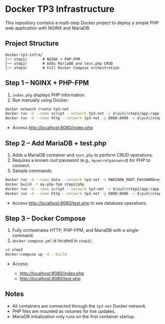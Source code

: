 # Docker TP3 Infrastructure

This repository contains a multi-step Docker project to deploy a simple PHP web application with NGINX and MariaDB.

## Project Structure

```
docker-tp3-infra/
│── step1/       # NGINX + PHP-FPM
│── step2/       # Adds MariaDB and test.php CRUD
│── step3/       # Full Docker Compose orchestration
```

## Step 1 – NGINX + PHP-FPM

1. `index.php` displays PHP information.
2. Run manually using Docker:

```bash
docker network create tp3-net
docker run -d --name script --network tp3-net -v $(pwd)/step1/app:/app php:8.2-fpm
docker run -d --name http --network tp3-net -p 8080:8080 -v $(pwd)/step1/app:/app -v $(pwd)/step1/nginx/default.conf:/etc/nginx/conf.d/default.conf nginx:alpine
```

* Access [http://localhost:8080/index.php](http://localhost:8080/index.php)

## Step 2 – Add MariaDB + test.php

1. Adds a MariaDB container and `test.php` to perform CRUD operations.
2. Requires a known root password (e.g., `mysecretpassword`) for PHP to connect.
3. Sample commands:

```bash
docker run -d --name data --network tp3-net -e MARIADB_ROOT_PASSWORD=mysecretpassword -v $(pwd)/step2/db:/docker-entrypoint-initdb.d mariadb:latest
docker build -t my-php-fpm step2/php
docker run -d --name script --network tp3-net -v $(pwd)/step2/app:/app my-php-fpm
docker run -d --name http --network tp3-net -p 8080:8080 -v $(pwd)/step2/app:/app -v $(pwd)/step1/nginx/default.conf:/etc/nginx/conf.d/default.conf nginx:alpine
```

* Access [http://localhost:8080/test.php](http://localhost:8080/test.php) to see database operations.

## Step 3 – Docker Compose

1. Fully orchestrates HTTP, PHP-FPM, and MariaDB with a single command.
2. `docker-compose.yml` is located in `step3/`.

```bash
cd step3
docker-compose up -d --build
```

* Access:

  * [http://localhost:8080/index.php](http://localhost:8080/index.php)
  * [http://localhost:8080/test.php](http://localhost:8080/test.php)

## Notes

* All containers are connected through the `tp3-net` Docker network.
* PHP files are mounted as volumes for live updates.
* MariaDB initialization only runs on the first container startup.
